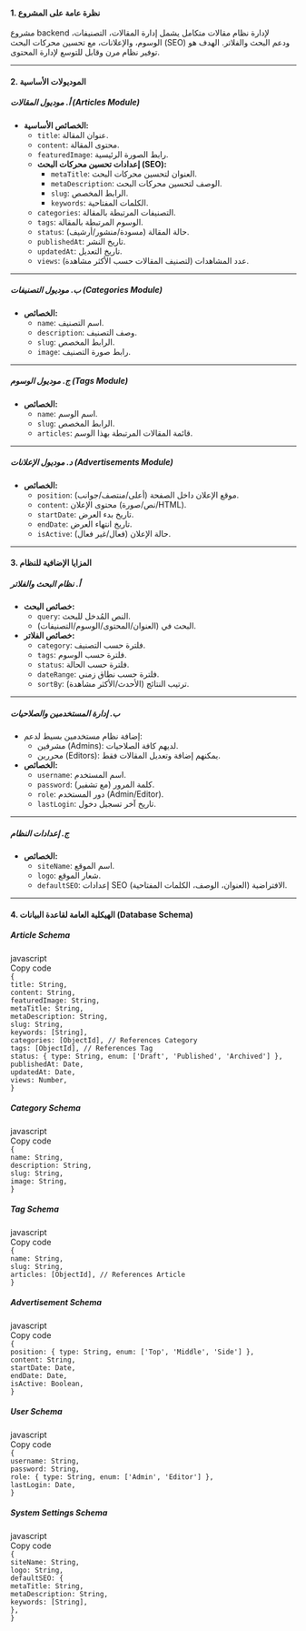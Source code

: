 #### **1\. نظرة عامة على المشروع**

مشروع backend لإدارة نظام مقالات متكامل يشمل إدارة المقالات، التصنيفات، الوسوم، والإعلانات، مع تحسين محركات البحث (SEO) ودعم البحث والفلاتر. الهدف هو توفير نظام مرن وقابل للتوسع لإدارة المحتوى.

---

#### **2\. الموديولات الأساسية**

##### **أ. موديول المقالات (Articles Module)**

* **الخصائص الأساسية:**  
  * `title`: عنوان المقالة.  
  * `content`: محتوى المقالة.  
  * `featuredImage`: رابط الصورة الرئيسية.  
  * **إعدادات تحسين محركات البحث (SEO):**  
    * `metaTitle`: العنوان لتحسين محركات البحث.  
    * `metaDescription`: الوصف لتحسين محركات البحث.  
    * `slug`: الرابط المخصص.  
    * `keywords`: الكلمات المفتاحية.  
  * `categories`: التصنيفات المرتبطة بالمقالة.  
  * `tags`: الوسوم المرتبطة بالمقالة.  
  * `status`: حالة المقالة (مسودة/منشور/أرشيف).  
  * `publishedAt`: تاريخ النشر.  
  * `updatedAt`: تاريخ التعديل.  
  * `views`: عدد المشاهدات (لتصنيف المقالات حسب الأكثر مشاهدة).

---

##### **ب. موديول التصنيفات (Categories Module)**

* **الخصائص:**  
  * `name`: اسم التصنيف.  
  * `description`: وصف التصنيف.  
  * `slug`: الرابط المخصص.  
  * `image`: رابط صورة التصنيف.

---

##### **ج. موديول الوسوم (Tags Module)**

* **الخصائص:**  
  * `name`: اسم الوسم.  
  * `slug`: الرابط المخصص.  
  * `articles`: قائمة المقالات المرتبطة بهذا الوسم.

---

##### **د. موديول الإعلانات (Advertisements Module)**

* **الخصائص:**  
  * `position`: موقع الإعلان داخل الصفحة (أعلى/منتصف/جوانب).  
  * `content`: محتوى الإعلان (نص/صورة/HTML).  
  * `startDate`: تاريخ بدء العرض.  
  * `endDate`: تاريخ انتهاء العرض.  
  * `isActive`: حالة الإعلان (فعال/غير فعال).

---

#### **3\. المزايا الإضافية للنظام**

##### **أ. نظام البحث والفلاتر**

* **خصائص البحث:**  
  * `query`: النص المُدخل للبحث.  
  * البحث في (العنوان/المحتوى/الوسوم/التصنيفات).  
* **خصائص الفلاتر:**  
  * `category`: فلترة حسب التصنيف.  
  * `tags`: فلترة حسب الوسوم.  
  * `status`: فلترة حسب الحالة.  
  * `dateRange`: فلترة حسب نطاق زمني.  
  * `sortBy`: ترتيب النتائج (الأحدث/الأكثر مشاهدة).

---

##### **ب. إدارة المستخدمين والصلاحيات**

* إضافة نظام مستخدمين بسيط لدعم:  
  * مشرفين (Admins): لديهم كافة الصلاحيات.  
  * محررين (Editors): يمكنهم إضافة وتعديل المقالات فقط.  
* **الخصائص:**  
  * `username`: اسم المستخدم.  
  * `password`: كلمة المرور (مع تشفير).  
  * `role`: دور المستخدم (Admin/Editor).  
  * `lastLogin`: تاريخ آخر تسجيل دخول.

---

##### **ج. إعدادات النظام**

* **الخصائص:**  
  * `siteName`: اسم الموقع.  
  * `logo`: شعار الموقع.  
  * `defaultSEO`: إعدادات SEO الافتراضية (العنوان، الوصف، الكلمات المفتاحية).

---

#### **4\. الهيكلية العامة لقاعدة البيانات (Database Schema)**

##### **Article Schema**

javascript  
Copy code  
`{`  
  `title: String,`  
  `content: String,`  
  `featuredImage: String,`  
  `metaTitle: String,`  
  `metaDescription: String,`  
  `slug: String,`  
  `keywords: [String],`  
  `categories: [ObjectId], // References Category`  
  `tags: [ObjectId], // References Tag`  
  `status: { type: String, enum: ['Draft', 'Published', 'Archived'] },`  
  `publishedAt: Date,`  
  `updatedAt: Date,`  
  `views: Number,`  
`}`

##### **Category Schema**

javascript  
Copy code  
`{`  
  `name: String,`  
  `description: String,`  
  `slug: String,`  
  `image: String,`  
`}`

##### **Tag Schema**

javascript  
Copy code  
`{`  
  `name: String,`  
  `slug: String,`  
  `articles: [ObjectId], // References Article`  
`}`

##### **Advertisement Schema**

javascript  
Copy code  
`{`  
  `position: { type: String, enum: ['Top', 'Middle', 'Side'] },`  
  `content: String,`  
  `startDate: Date,`  
  `endDate: Date,`  
  `isActive: Boolean,`  
`}`

##### **User Schema**

javascript  
Copy code  
`{`  
  `username: String,`  
  `password: String,`  
  `role: { type: String, enum: ['Admin', 'Editor'] },`  
  `lastLogin: Date,`  
`}`

##### **System Settings Schema**

javascript  
Copy code  
`{`  
  `siteName: String,`  
  `logo: String,`  
  `defaultSEO: {`  
    `metaTitle: String,`  
    `metaDescription: String,`  
    `keywords: [String],`  
  `},`  
`}`

